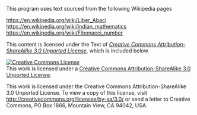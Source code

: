 This program uses text sourced from the following Wikipedia pages

https://en.wikipedia.org/wiki/Liber_Abaci
https://en.wikipedia.org/wiki/Indian_mathematics
https://en.wikipedia.org/wiki/Fibonacci_number


This content is licensed under the Text of [*Creative Commons Attribution-ShareAlike 3.0 Unported License*](https://creativecommons.org/licenses/by-sa/3.0/), which is included below.

<a rel="license" href="http://creativecommons.org/licenses/by-sa/3.0/"><img alt="Creative Commons License" style="border-width:0" src="https://i.creativecommons.org/l/by-sa/3.0/88x31.png" /></a><br />This work is licensed under a <a rel="license" href="http://creativecommons.org/licenses/by-sa/3.0/">Creative Commons Attribution-ShareAlike 3.0 Unported License</a>.

This work is licensed under the Creative Commons Attribution-ShareAlike 3.0 Unported License. To view a copy of this license, visit http://creativecommons.org/licenses/by-sa/3.0/ or send a letter to Creative Commons, PO Box 1866, Mountain View, CA 94042, USA.
